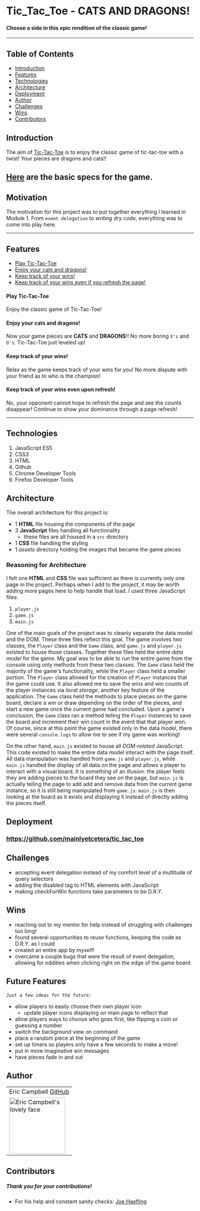 # Tic_Tac_Toe - CATS AND DRAGONS!

#### Choose a side in this epic rendition of the classic game!

---

## Table of Contents

- [Introduction](#introduction)
- [Features](#features)
- [Technologies](#technologies)
- [Architecture](#architecture)
- [Deployment](#deployment)
- [Author](#author)
- [Challenges](#challenges)
- [Wins](#wins)
- [Contributors](#contributors)

## Introduction

The aim of [Tic-Tac-Toe](https://github.com/mainlyetcetera/tic_tac_toe) is to enjoy the classic game of tic-tac-toe with a twist! Your pieces are dragons and cats!!

[Here](https://frontend.turing.io/projects/module-1/tic-tac-toe-solo.html) are the basic specs for the game.
---

## Motivation

The motivation for this project was to put together everything I learned in Module 1. From `event delegation` to *writing dry code*, everything was to come into play here.

---

## Features

- [Play Tic-Tac-Toe](#Play-Tic-Tac-Toe)
- [Enjoy your cats and dragons!](#Enjoy-your-cats-and-dragons!)
- [Keep track of your wins!](#Keep-track-of-your-wins!)
- [Keep track of your wins even if you refresh the page!](#Keep-track-of-your-wins-even-upon-refresh!)

#### Play Tic-Tac-Toe

Enjoy the classic game of Tic-Tac-Toe!

#### Enjoy your cats and dragons!

Now your game pieces are **CATS** and **DRAGONS**!! No more boring `X's` and `O's`. Tic-Tac-Toe just leveled up!

#### Keep track of your wins!

Relax as the game keeps track of your wins for you! No more dispute with your friend as to who is the champion!

#### Keep track of your wins even upon refresh!

No, your opponent cannot hope to refresh the page and see the counts disappear! Continue to show your dominance through a page refresh!

---

## Technologies

1. JavaScript ES5
2. CSS3
3. HTML
4. Github
5. Chrome Developer Tools
6. Firefox Developer Tools

## Architecture

The overall architecture for this project is:

- 1 **HTML** file housing the components of the page
- 3 **JavaScript** files handling all functionality
  - these files are all housed in a `src` directory
- 1 **CSS** file handling the styling
- 1 *assets* directory holding the images that became the game pieces

### Reasoning for Architecture

I felt one **HTML** and **CSS** file was sufficient as there is currently only one page in the project. Perhaps when I add to the project, it may be worth adding more pages here to help handle that load. I used three JavaScript files:
  1. `player.js`
  1. `game.js`
  1. `main.js`

One of the main goals of the project was to cleanly separate the data model and the DOM. These three files reflect this goal. The game involves two classes, the `Player` class and the `Game` class, and `game.js` and `player.js` existed to house those classes. Together these files held the entire *data model* for the game. My goal was to be able to run the entire game from the console using only methods from these two classes. The `Game` class held the majority of the game's functionality, while the `Player` class held a smaller portion. The `Player` class allowed for the creation of `Player` instances that the game could use. It also allowed me to save the wins and win counts of the player instances via *local storage*, another key feature of the application. The `Game` class held the methods to place pieces on the game board, declare a win or draw depending on the order of the pieces, and start a new game once the current game had concluded. Upon a game's conclusion, the `Game` class ran a method telling the `Player` instances to save the board and increment their win count in the event that that player won. Of course, since at this point the game existed only in the data model, there were several `console.logs` to allow me to see if my game was working!

On the other hand, `main.js` existed to house all *DOM-related* JavaScript. This code existed to make the entire data model interact with the page itself. All data manipulation was handled from `game.js` and `player.js`, while `main.js` handled the display of all data on the page and allows a player to interact with a visual board. It is something of an illusion: the player feels they are adding pieces to the board they see on the page, but `main.js` is actually telling the page to add add and remove data from the current game instance, so it is still being manipulated from `game.js`. `main.js` is then looking at the board as it exists and displaying it instead of directly adding the pieces itself.


## Deployment
### https://github.com/mainlyetcetera/tic_tac_toe

## Challenges

- accepting event delegation instead of my comfort level of a multitude of query selectors
- adding the disabled tag to HTML elements with JavaScript
- making checkForWin functions take parameters to be D.R.Y.

## Wins

- reaching out to my mentor for help instead of struggling with challenges too long!
- found several opportunities to reuse functions, keeping the code as D.R.Y. as I could
- created an entire app by myself!
- overcame a couple bugs that were the result of event delegation, allowing for oddities when clicking right on the edge of the game board

## Future Features

`Just a few ideas for the future:`

- allow players to easily choose their own player icon
  - update player icons displaying on main page to reflect that
- allow players ways to choose who goes first, like flipping a coin or guessing a number
- switch the background view on command
- place a random piece at the beginning of the game
- set up timers so players only have a few seconds to make a move!
- put in more imaginative win messages
- have pieces fade in and out

## Author
<table>
  <tr>
    <td> Eric Campbell <a href="https://github.com/mainlyetcetera">GitHub</td>
  </tr>
<td><img src="https://avatars0.githubusercontent.com/u/70294115?s=460&u=b24fae5febb30e7d1c9507c51ee760dba5e396e5&v=4" alt="Eric Campbell's lovely face" width="150" height="auto" /></td>
</table>

## Contributors

##### Thank you for your contributions!

- For his help and constant sanity checks: <a href="https://github.com/Josephhaefling">Joe Haefling</a>
